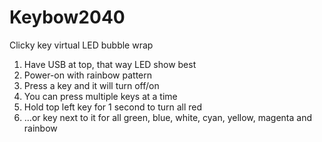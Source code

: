 # Keybow2040

Clicky key virtual LED bubble wrap

1. Have USB at top, that way LED show best
2. Power-on with rainbow pattern
3. Press a key and it will turn off/on
4. You can press multiple keys at a time
5. Hold top left key for 1 second to turn all red
6. ...or key next to it for all green, blue, white, cyan, yellow, magenta and rainbow
